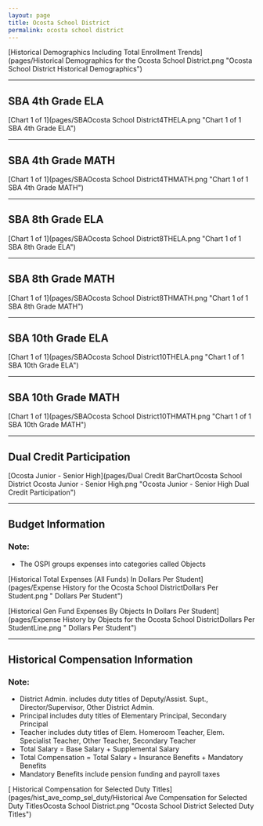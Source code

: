 ```yaml
---
layout: page
title: Ocosta School District
permalink: ocosta school district
---
```



[Historical Demographics Including Total Enrollment Trends](pages/Historical Demographics for the Ocosta School District.png "Ocosta School District Historical Demographics")

___

## SBA 4th Grade ELA

[Chart 1 of 1](pages/SBAOcosta School District4THELA.png "Chart 1 of 1 SBA 4th Grade ELA")


___

## SBA 4th Grade MATH

[Chart 1 of 1](pages/SBAOcosta School District4THMATH.png "Chart 1 of 1 SBA 4th Grade MATH")


___

## SBA 8th Grade ELA

[Chart 1 of 1](pages/SBAOcosta School District8THELA.png "Chart 1 of 1 SBA 8th Grade ELA")


___

## SBA 8th Grade MATH

[Chart 1 of 1](pages/SBAOcosta School District8THMATH.png "Chart 1 of 1 SBA 8th Grade MATH")


___

## SBA 10th Grade ELA

[Chart 1 of 1](pages/SBAOcosta School District10THELA.png "Chart 1 of 1 SBA 10th Grade ELA")


___

## SBA 10th Grade MATH

[Chart 1 of 1](pages/SBAOcosta School District10THMATH.png "Chart 1 of 1 SBA 10th Grade MATH")


___

## Dual Credit Participation

[Ocosta Junior - Senior High](pages/Dual Credit BarChartOcosta School District Ocosta Junior - Senior High.png "Ocosta Junior - Senior High Dual Credit Participation")


___

## Budget Information
### Note:
- The OSPI groups expenses into categories called Objects

[Historical Total Expenses (All Funds) In Dollars Per Student](pages/Expense History for the Ocosta School DistrictDollars Per Student.png " Dollars Per Student")

[Historical Gen Fund Expenses By Objects In Dollars Per Student](pages/Expense History by Objects for the Ocosta School DistrictDollars Per StudentLine.png " Dollars Per Student")


___

## Historical Compensation Information
### Note:
- District Admin. includes duty titles of Deputy/Assist. Supt., Director/Supervisor, Other District Admin.
- Principal includes duty titles of Elementary Principal, Secondary Principal
- Teacher includes duty titles of Elem. Homeroom Teacher, Elem. Specialist Teacher, Other Teacher, Secondary Teacher
- Total Salary = Base Salary + Supplemental Salary
- Total Compensation = Total Salary + Insurance Benefits + Mandatory Benefits
- Mandatory Benefits include pension funding and payroll taxes

[ Historical Compensation for Selected Duty Titles](pages/hist_ave_comp_sel_duty/Historical Ave Compensation for Selected Duty TitlesOcosta School District.png "Ocosta School District Selected Duty Titles")


